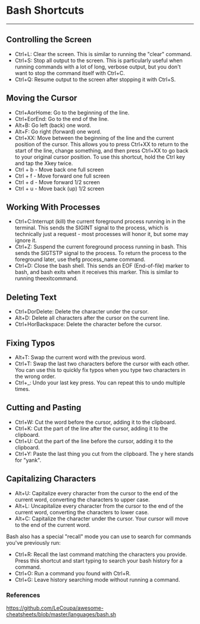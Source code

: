 # Bash Shortcuts

---

## Controlling the Screen

- Ctrl+L: Clear the screen. This is similar to running the "clear" command.
- Ctrl+S: Stop all output to the screen. This is particularly useful when running commands with a lot of long, verbose output, but you don't want to stop the command itself with Ctrl+C.
- Ctrl+Q: Resume output to the screen after stopping it with Ctrl+S.

## Moving the Cursor

- Ctrl+AorHome: Go to the beginning of the line.
- Ctrl+EorEnd: Go to the end of the line.
- Alt+B: Go left (back) one word.
- Alt+F: Go right (forward) one word.
- Ctrl+XX: Move between the beginning of the line and the current position of the cursor. This allows you to press Ctrl+XX to return to the start of the line, change something, and then press Ctrl+XX to go back to your original cursor position. To use this shortcut, hold the Ctrl key and tap the Xkey twice.
- Ctrl + b - Move back one full screen
- Ctrl + f - Move forward one full screen
- Ctrl + d - Move forward 1/2 screen
- Ctrl + u - Move back (up) 1/2 screen

## Working With Processes

- Ctrl+C:Interrupt (kill) the current foreground process running in in the terminal. This sends the SIGINT signal to the process, which is technically just a request - most processes will honor it, but some may ignore it.
- Ctrl+Z: Suspend the current foreground process running in bash. This sends the SIGTSTP signal to the process. To return the process to the foreground later, use thefg process_name command.
- Ctrl+D: Close the bash shell. This sends an EOF (End-of-file) marker to bash, and bash exits when it receives this marker. This is similar to running theexitcommand.

## Deleting Text

- Ctrl+DorDelete: Delete the character under the cursor.
- Alt+D: Delete all characters after the cursor on the current line.
- Ctrl+HorBackspace: Delete the character before the cursor.

## Fixing Typos

- Alt+T: Swap the current word with the previous word.
- Ctrl+T: Swap the last two characters before the cursor with each other. You can use this to quickly fix typos when you type two characters in the wrong order.
- Ctrl+_: Undo your last key press. You can repeat this to undo multiple times.

## Cutting and Pasting

- Ctrl+W: Cut the word before the cursor, adding it to the clipboard.
- Ctrl+K: Cut the part of the line after the cursor, adding it to the clipboard.
- Ctrl+U: Cut the part of the line before the cursor, adding it to the clipboard.
- Ctrl+Y: Paste the last thing you cut from the clipboard. The y here stands for "yank".

## Capitalizing Characters

- Alt+U: Capitalize every character from the cursor to the end of the current word, converting the characters to upper case.
- Alt+L: Uncapitalize every character from the cursor to the end of the current word, converting the characters to lower case.
- Alt+C: Capitalize the character under the cursor. Your cursor will move to the end of the current word.

Bash also has a special "recall" mode you can use to search for commands you've previously run:

- Ctrl+R: Recall the last command matching the characters you provide. Press this shortcut and start typing to search your bash history for a command.
- Ctrl+O: Run a command you found with Ctrl+R.
- Ctrl+G: Leave history searching mode without running a command.

### References

<https://github.com/LeCoupa/awesome-cheatsheets/blob/master/languages/bash.sh>
